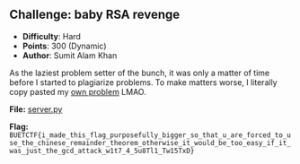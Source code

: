 
## Challenge: baby RSA revenge
- **Difficulty**: Hard
- **Points**: 300 (Dynamic)
- **Author**: Sumit Alam Khan

As the laziest problem setter of the bunch, it was only a matter of time before I started to plagiarize problems. To make matters worse, 
I literally copy pasted my [own problem](https://tsumiiiiiiii.github.io/fh23_crypto/#baby-rsa) LMAO. 

**File:** [server.py](https://github.com/buetsec/buet-ctf-2024-final/blob/471d1d9fdc0395689a97e168a886810f4b8cb6ee/crypto/baby%20RSA%20revenge/Docker/server.py)

**Flag:** `BUETCTF{i_made_this_flag_purposefully_bigger_so_that_u_are_forced_to_use_the_chinese_remainder_theorem_otherwise_it_would_be_too_easy_if_it_was_just_the_gcd_attack_w1t7_4_5u8Tl1_Tw15TxD}`
